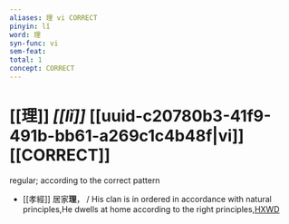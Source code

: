 ```yaml
---
aliases: 理 vi CORRECT
pinyin: lǐ
word: 理
syn-func: vi
sem-feat: 
total: 1
concept: CORRECT 
---
```

# [[理]] *[[lǐ]]*  [[uuid-c20780b3-41f9-491b-bb61-a269c1c4b48f|vi]] [[CORRECT]]
regular; according to the correct pattern
 - [[孝經]] 居家**理**， / His clan is in ordered in accordance with natural principles,He dwells at home according to the right principles,[HXWD](https://hxwd.org/textview.html?location=KR1f0001_tls_014-1a.8)